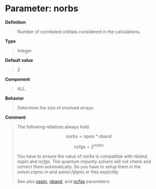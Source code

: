 # Parameter: norbs

**Definition**

> Number of correlated orbitals considered in the calculations.

**Type**

> Integer

**Default value**

> 2

**Component**

> ALL

**Behavior**

> Determine the size of involved arrays.

**Comment**

> The following relations always hold.
>
> ```math
> \text{norbs} = \text{npsin} * \text{nband}
> ```
>
> ```math
> \text{ncfgs} = 2^{\text{norbs}}
> ```
>
> You have to ensure the value of *norbs* is compatible with *nband*, *nspin* and *ncfgs*. The quantum impurity solvers will not check and correct them automatically. So you have to setup them in the *solver.ctqmc.in* and *solver.hfqmc.in* files explicitly.
>
> See also [nspin](p_nspin.md), [nband](p_nband.md), and [ncfgs](p_ncfgs.md) parameters.
